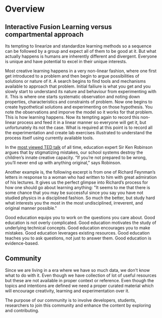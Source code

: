 # Overview

## Interactive Fusion Learning versus compartmental approach

Its tempting to linearize and standardize learning methods so a sequence can be followed by a group and expect all of them to be good at it. But what actually happens is humans are inherently different and divergent. Everyone is unique and have potential to excel in their unique interests.

Most creative learning happens in a very non-linear fashion, where one first get introduced to a problem and then begin to argue possibilities of solutions or nature of it. A search begins to find tools and mechanisms available to approach that problem. Initial failiure is what you get and you slowly start to understand its nature and behaviour from experimenting with it. This is where one starts systematic observation and noting down properties, characteristics and constraints of problem. Now one begins to create hypothetical solutions and experimenting on those hypothesis. You note the observations and imporve the model so it works for that problem.
This is how learning happens. Now its tempting again to record this non-linear process and feed it in a linear manner so everyone will get it, but unfortunately its not the case. What is required at this point is to record all the experimentation and create lab exercises illustrated to understand the process itself using currently available tools.

In the [most viewed TED talk](https://www.ted.com/talks/ken_robinson_says_schools_kill_creativity) of all time, education expert Sir Ken Robinson argues that by stigmatizing mistakes, our school systems destroy the children’s innate creative capacity. “If you’re not prepared to be wrong, you’ll never end up with anything original,” says Robinson.

Another example is, the following excerpt is from one of Richard Feynman’s letters in response to a woman who had written to him with great admiration of his lectures. It gives us the perfect glimpse into Richard’s process for how one should go about learning anything:
"It seems to me that there is some chance that you may be successful since you say you have not studied physics in a disciplined fashion. So much the better, but study hard what interests you the most in the most undisciplined, irreverent, and original manner possible."

Good education equips you to work on the questions you care about.
Good education is not overly complicated.
Good education motivates the study of underlying technical concepts.
Good education encourages you to make mistakes.
Good education leverages existing resources.
Good education teaches you to ask questions, not just to answer them.
Good education is evidence-based.

## Community

Since we are living in a era where we have so much data, we don't know what to do with it. Even though we have collection of lot of useful resources but these are not available in proper context or reference. Even though the topics and intentions are defined we need a proper curated material which will encourage creativity, learning and experimentation over it. 

The purpose of our community is to involve developers, students, researchers to join this community and enhance the content by exploring and contributing. 

